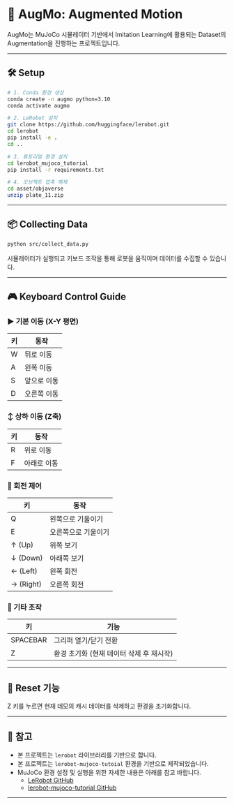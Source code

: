 
# 🦾 AugMo: Augmented Motion

AugMo는 MuJoCo 시뮬레이터 기반에서 Imitation Learning에 활용되는 Dataset의 Augmentation을 진행하는 프로젝트입니다.

---

## 🛠️ Setup

```bash
# 1. Conda 환경 생성
conda create -n augmo python=3.10
conda activate augmo

# 2. LeRobot 설치
git clone https://github.com/huggingface/lerobot.git
cd lerobot
pip install -e .
cd ..

# 3. 튜토리얼 환경 설치
cd lerobot_mujoco_tutorial
pip install -r requirements.txt

# 4. 오브젝트 압축 해제
cd asset/objaverse
unzip plate_11.zip
```

---

## 📦 Collecting Data

```bash
python src/collect_data.py
```

시뮬레이터가 실행되고 키보드 조작을 통해 로봇을 움직이며 데이터를 수집할 수 있습니다.

---

## 🎮 Keyboard Control Guide

### ▶️ 기본 이동 (X-Y 평면)
| 키 | 동작 |
|----|------|
| W  | 뒤로 이동 |
| A  | 왼쪽 이동 |
| S  | 앞으로 이동 |
| D  | 오른쪽 이동 |

### ↕️ 상하 이동 (Z축)
| 키 | 동작 |
|----|------|
| R  | 위로 이동 |
| F  | 아래로 이동 |

### 🔄 회전 제어
| 키       | 동작           |
|----------|----------------|
| Q        | 왼쪽으로 기울이기 |
| E        | 오른쪽으로 기울이기 |
| ↑ (Up)    | 위쪽 보기       |
| ↓ (Down)  | 아래쪽 보기     |
| ← (Left)  | 왼쪽 회전       |
| → (Right) | 오른쪽 회전     |

### 🤖 기타 조작
| 키        | 기능 |
|-----------|------|
| SPACEBAR  | 그리퍼 열기/닫기 전환 |
| Z         | 환경 초기화 (현재 데이터 삭제 후 재시작) |

---

## 🧼 Reset 기능

Z 키를 누르면 현재 데모의 캐시 데이터를 삭제하고 환경을 초기화합니다.

---

## 📎 참고

- 본 프로젝트는 `lerobot` 라이브러리를 기반으로 합니다.
- 본 프로젝트는 `lerobot-mujoco-tutoial` 환경을 기반으로 제작되었습니다.
- MuJoCo 환경 설정 및 실행을 위한 자세한 내용은 아래를 참고 바랍니다. 
    - [LeRobot GitHub](https://github.com/huggingface/lerobot)
    - [lerobot-mujoco-tutorial GitHub](https://github.com/jeongeun980906/lerobot-mujoco-tutorial/tree/master)

---
